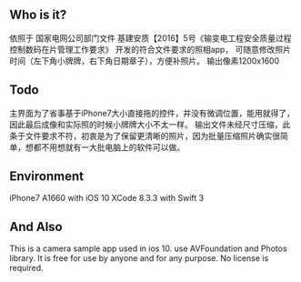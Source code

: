 ## Who is it?
依照于 国家电网公司部门文件 基建安质【2016】5号《输变电工程安全质量过程控制数码在片管理工作要求》
开发的符合文件要求的照相app，
可随意修改照片时间（左下角小牌牌，右下角日期章子），方便补照片。
输出像素1200x1600

## Todo
主界面为了省事基于iPhone7大小直接拖的控件，并没有微调位置，能用就得了，因此最后成像和实际照的时候小牌牌大小不太一样。
输出文件未经尺寸压缩，此条于文件要求不符，初衷是为了保留更清晰的照片，因为批量压缩照片确实很简单，想都不用想就有一大批电脑上的软件可以做。

## Environment
iPhone7 A1660 with iOS 10
XCode 8.3.3 with Swift 3

## And Also
This is a camera sample app used in ios 10.
use AVFoundation and Photos library.
It is free for use by anyone and for any purpose. No license is required.
